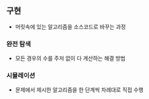 ## 구현
- 머릿속에 있는 알고리즘을 소스코드로 바꾸는 과정
### 완전 탐색
- 모든 경우의 수를 주저 없이 다 계산하는 해결 방법
### 시뮬레이션
- 문제에서 제시한 알고리즘을 한 단계씩 차례대로 직접 수행